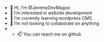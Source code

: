 - 👋 Hi, I’m @JeremyDevMagoo
- 👀 I’m interested in website development
- 🌱 I’m currently learning wordpress CMS
- 💞️ I’m not looking to collaborate on anything
- - 📫 You can reach me on github  

<!---
JeremyDevMagoo/JeremyDevMagoo is a ✨ special ✨ repository because its `README.md` (this file) appears on your GitHub profile.
You can click the Preview link to take a look at your changes.
--->
